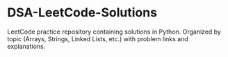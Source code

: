 # DSA-LeetCode-Solutions
LeetCode practice repository containing solutions in Python. Organized by topic (Arrays, Strings, Linked Lists, etc.) with problem links and explanations.
